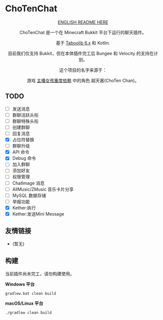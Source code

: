 # ChoTenChat


<div align="center">

[ENGLISH README HERE](README-EN.md)

ChoTenChat 是一个在 Minecraft Bukkit 平台下运行的聊天插件。

基于 <a href = "https://tabooproject.org">Taboolib 6.x</a> 和 Kotlin.

目前我们仅支持 Bukkit，但在本体插件完工后 Bungee 和 Velocity 的支持在计划。

这个项目的名字来源于：
<div style="text-align: center;">游戏 <a href = "https://needy-streamer-overload.fandom.com/wiki/">主播女孩重度依赖</a> 中的角色 超天酱(ChoTen Chan)。</div>
</div>

## TODO
- [ ] 发送消息
- [ ] 群聊活跃头衔
- [ ] 群聊特殊头衔
- [ ] 创建群聊
- [ ] 回复消息
- [x] 占位符替换
- [ ] 群聊升级
- [x] API 命令
- [x] Debug 命令
- [ ] 加入群聊
- [ ] 添加好友
- [ ] 权限管理
- [ ] ChatImage 消息
- [ ] AllMusic/ZMusic 音乐卡片分享
- [ ] MySQL 数据存储
- [ ] 举报功能
- [x] Kether:执行
- [x] Kether:发送Mini Message

## 友情链接
- (暂无)

## 构建

当前插件尚未完工，请勿构建使用。

**Windows 平台**
```shell
gradlew.bat clean build
```

**macOS/Linux 平台**
```shell
./gradlew clean build
```
